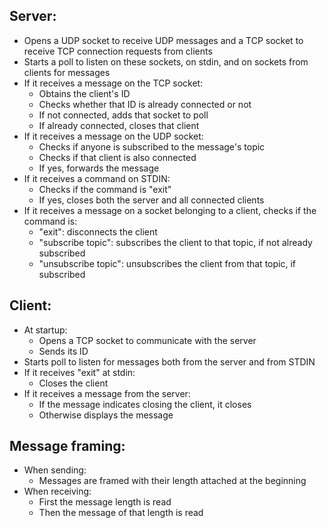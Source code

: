 Server:
---
- Opens a UDP socket to receive UDP messages and a TCP socket to receive TCP connection requests from clients
- Starts a poll to listen on these sockets, on stdin, and on sockets from clients for messages
- If it receives a message on the TCP socket:
  - Obtains the client's ID
  - Checks whether that ID is already connected or not
  - If not connected, adds that socket to poll
  - If already connected, closes that client
- If it receives a message on the UDP socket:
  - Checks if anyone is subscribed to the message's topic
  - Checks if that client is also connected
  - If yes, forwards the message
- If it receives a command on STDIN:
  - Checks if the command is "exit"
  - If yes, closes both the server and all connected clients
- If it receives a message on a socket belonging to a client, checks if the command is:
  - "exit": disconnects the client
  - "subscribe topic": subscribes the client to that topic, if not already subscribed
  - "unsubscribe topic": unsubscribes the client from that topic, if subscribed

Client:
---
- At startup:
  - Opens a TCP socket to communicate with the server
  - Sends its ID
- Starts poll to listen for messages both from the server and from STDIN
- If it receives "exit" at stdin:
  - Closes the client
- If it receives a message from the server:
  - If the message indicates closing the client, it closes
  - Otherwise displays the message

Message framing:
---
- When sending:
  - Messages are framed with their length attached at the beginning
- When receiving:
  - First the message length is read
  - Then the message of that length is read
